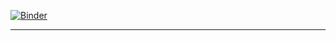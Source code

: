 [![Binder](https://mybinder.org/badge_logo.svg)](https://mybinder.org/v2/gh/tiger3018/hw/HEAD?labpath=linear_algebra%2Fclass1.ipynb)

***
